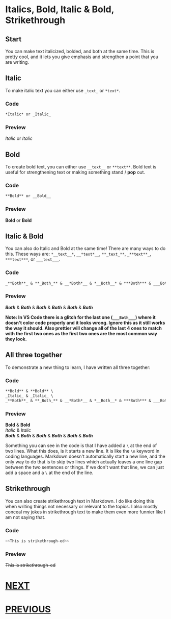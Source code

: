 # Italics, Bold, Italic & Bold, Strikethrough

## Start

You can make text italicized, bolded, and both at the same time. This is pretty cool, and it lets you give emphasis and strengthen a point that you are writing.

## Italic

To make italic text you can either use `_text_` or `*text*`.

### Code

```markdown
*Italic* or _Italic_
```

### Preview

*Italic* or _Italic_

## Bold

To create bold text, you can either use `__text__` or `**text**`. Bold text is useful for strengthening text or making something stand / **pop** out.

### Code

```markdown
**Bold** or __Bold__
```

### Preview

**Bold** or __Bold__

## Italic & Bold

You can also do Italic and Bold at the same time! There are many ways to do this. These ways are: `*__text__*`, `__*text*__`, `**_text_**`, `_**text**_`, `***text***`, or `___text___`.

### Code

```markdown
_**Both**_ & **_Both_** & __*Both*__ & *__Both__* & ***Both*** & ___Both___
```

### Preview

_**Both**_ & **_Both_** & __*Both*__ & *__Both__* & ***Both*** & ___Both___

**Note: In VS Code there is a glitch for the last one (`___Both___`) where it doesn't color code properly and it looks wrong. Ignore this as it still works the way it should. Also prettier will change all of the last 4 ones to match with the first two ones as the first two ones are the most common way they look.**

## All three together

To demonstrate a new thing to learn, I have written all three together:

### Code

```markdown
**Bold** & **Bold** \
_Italic_ & _Italic_ \
_**Both**_ & **_Both_** & __*Both*__ & *__Both__* & ***Both*** & ___Both___
```

### Preview

**Bold** & **Bold** \
_Italic_ & _Italic_ \
_**Both**_ & **_Both_** & __*Both*__ & *__Both__* & ***Both*** & ___Both___

Something you can see in the code is that I have added a `\` at the end of two lines. What this does, is it starts a new line. It is like the `\n` keyword in coding languages. Markdown doesn't automatically start a new line, and the only way to do that is to skip two lines which actually leaves a one line gap between the two sentences or things. If we don't want that line, we can just add a space and a `\` at the end of the line.

## Strikethrough

You can also create strikethrough text in Markdown. I do like doing this when writing things not necessary or relevant to the topics. I also mostly conceal my jokes in strikethrough text to make them even more funnier like I am not saying that.

### Code

```markdown
~~This is strikethrough-ed~~
```

### Preview

~~This is strikethrough-ed~~

# [NEXT]()

# [PREVIOUS](1.%20Headings.md)
